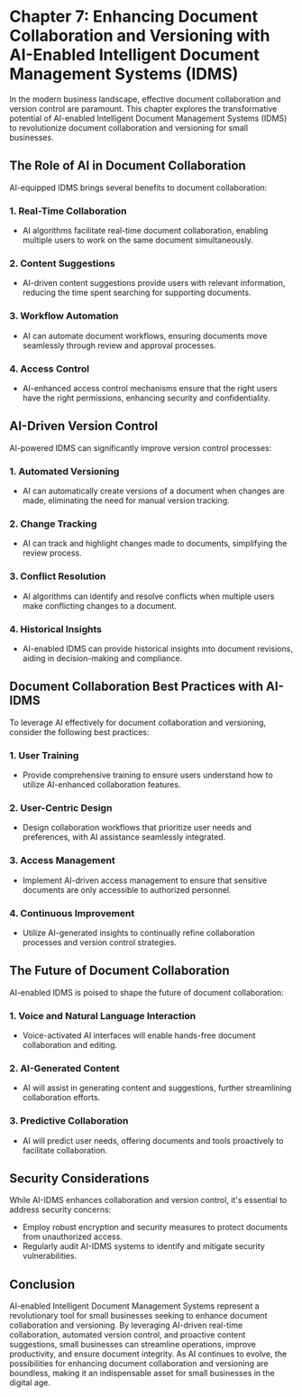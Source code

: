 Chapter 7: Enhancing Document Collaboration and Versioning with AI-Enabled Intelligent Document Management Systems (IDMS)
=========================================================================================================================

In the modern business landscape, effective document collaboration and version control are paramount. This chapter explores the transformative potential of AI-enabled Intelligent Document Management Systems (IDMS) to revolutionize document collaboration and versioning for small businesses.

The Role of AI in Document Collaboration
----------------------------------------

AI-equipped IDMS brings several benefits to document collaboration:

### 1. **Real-Time Collaboration**

* AI algorithms facilitate real-time document collaboration, enabling multiple users to work on the same document simultaneously.

### 2. **Content Suggestions**

* AI-driven content suggestions provide users with relevant information, reducing the time spent searching for supporting documents.

### 3. **Workflow Automation**

* AI can automate document workflows, ensuring documents move seamlessly through review and approval processes.

### 4. **Access Control**

* AI-enhanced access control mechanisms ensure that the right users have the right permissions, enhancing security and confidentiality.

AI-Driven Version Control
-------------------------

AI-powered IDMS can significantly improve version control processes:

### 1. **Automated Versioning**

* AI can automatically create versions of a document when changes are made, eliminating the need for manual version tracking.

### 2. **Change Tracking**

* AI can track and highlight changes made to documents, simplifying the review process.

### 3. **Conflict Resolution**

* AI algorithms can identify and resolve conflicts when multiple users make conflicting changes to a document.

### 4. **Historical Insights**

* AI-enabled IDMS can provide historical insights into document revisions, aiding in decision-making and compliance.

Document Collaboration Best Practices with AI-IDMS
--------------------------------------------------

To leverage AI effectively for document collaboration and versioning, consider the following best practices:

### 1. **User Training**

* Provide comprehensive training to ensure users understand how to utilize AI-enhanced collaboration features.

### 2. **User-Centric Design**

* Design collaboration workflows that prioritize user needs and preferences, with AI assistance seamlessly integrated.

### 3. **Access Management**

* Implement AI-driven access management to ensure that sensitive documents are only accessible to authorized personnel.

### 4. **Continuous Improvement**

* Utilize AI-generated insights to continually refine collaboration processes and version control strategies.

The Future of Document Collaboration
------------------------------------

AI-enabled IDMS is poised to shape the future of document collaboration:

### 1. **Voice and Natural Language Interaction**

* Voice-activated AI interfaces will enable hands-free document collaboration and editing.

### 2. **AI-Generated Content**

* AI will assist in generating content and suggestions, further streamlining collaboration efforts.

### 3. **Predictive Collaboration**

* AI will predict user needs, offering documents and tools proactively to facilitate collaboration.

Security Considerations
-----------------------

While AI-IDMS enhances collaboration and version control, it's essential to address security concerns:

* Employ robust encryption and security measures to protect documents from unauthorized access.
* Regularly audit AI-IDMS systems to identify and mitigate security vulnerabilities.

Conclusion
----------

AI-enabled Intelligent Document Management Systems represent a revolutionary tool for small businesses seeking to enhance document collaboration and versioning. By leveraging AI-driven real-time collaboration, automated version control, and proactive content suggestions, small businesses can streamline operations, improve productivity, and ensure document integrity. As AI continues to evolve, the possibilities for enhancing document collaboration and versioning are boundless, making it an indispensable asset for small businesses in the digital age.

